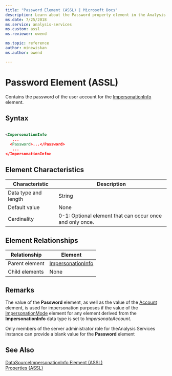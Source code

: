 ```yaml
---
title: "Password Element (ASSL) | Microsoft Docs"
description: Learn about the Password property element in the Analysis Services Scripting Language (ASSL) schema.
ms.date: 7/25/2018
ms.service: analysis-services
ms.custom: assl
ms.reviewer: owend

ms.topic: reference
author: minewiskan
ms.author: owend

---
```

# Password Element (ASSL)

  Contains the password of the user account for the [ImpersonationInfo](../data-type/impersonationinfo-data-type-assl.md) element.  
  
## Syntax  
  
```xml  
  
<ImpersonationInfo  
   ...  
  <Password>...</Password>  
   ...  
</ImpersonationInfo>  
```  
  
## Element Characteristics  
  
|Characteristic|Description|  
|--------------------|-----------------|  
|Data type and length|String|  
|Default value|None|  
|Cardinality|0-1: Optional element that can occur once and only once.|  
  
## Element Relationships  
  
|Relationship|Element|  
|------------------|-------------|  
|Parent element|[ImpersonationInfo](../data-type/impersonationinfo-data-type-assl.md)|  
|Child elements|None|  
  
## Remarks  
 The value of the **Password** element, as well as the value of the [Account](account-element-impersonationinfo-assl.md) element, is used for impersonation purposes if the value of the [ImpersonationMode](impersonationmode-element-assl.md) element for any element derived from the **ImpersonationInfo** data type is set to *ImpersonateAccount*.  
  
 Only members of the server administrator role for theAnalysis Services instance can provide a blank value for the **Password** element  
  
## See Also  
 [DataSourceImpersonationInfo Element &#40;ASSL&#41;](datasourceimpersonationinfo-element-assl.md)   
 [Properties &#40;ASSL&#41;](properties-assl.md)  
  
  
